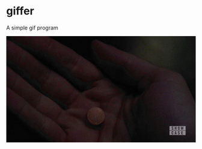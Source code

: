 # giffer

A simple gif program

![alt text](https://github.com/muse254/giffer/blob/master/giffer.gif)
